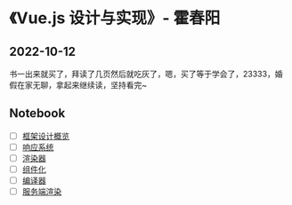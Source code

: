 # 《Vue.js 设计与实现》- 霍春阳

## 2022-10-12

书一出来就买了，拜读了几页然后就吃灰了，嗯，买了等于学会了，23333，婚假在家无聊，拿起来继续读，坚持看完~

## Notebook

- [ ] [框架设计概览](./overview.md)
- [ ] [响应系统](./reactivity.md)
- [ ] [渲染器](./renderer.md)
- [ ] [组件化](./modularization.md)
- [ ] [编译器](./compiler.md)
- [ ] [服务端渲染](./ssr.md)
